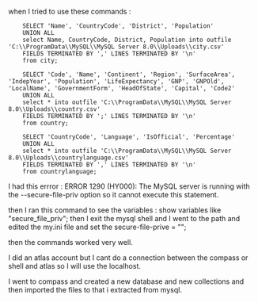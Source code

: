 when I tried to use these commands :

        SELECT 'Name', 'CountryCode', 'District', 'Population'
        UNION ALL
        select Name, CountryCode, District, Population into outfile 'C:\\ProgramData\\MySQL\\MySQL Server 8.0\\Uploads\\city.csv'
        FIELDS TERMINATED BY ',' LINES TERMINATED BY '\n' 
        from city;

        SELECT 'Code', 'Name', 'Continent', 'Region', 'SurfaceArea', 'IndepYear', 'Population', 'LifeExpectancy', 'GNP', 'GNPOld', 'LocalName', 'GovernmentForm', 'HeadOfState', 'Capital', 'Code2'
        UNION ALL
        select * into outfile 'C:\\ProgramData\\MySQL\\MySQL Server 8.0\\Uploads\\country.csv'
        FIELDS TERMINATED BY ';' LINES TERMINATED BY '\n' 
        from country;

        SELECT 'CountryCode', 'Language', 'IsOfficial', 'Percentage'
        UNION ALL
        select * into outfile 'C:\\ProgramData\\MySQL\\MySQL Server 8.0\\Uploads\\countrylanguage.csv'
        FIELDS TERMINATED BY ',' LINES TERMINATED BY '\n' 
        from countrylanguage;
I had this errror : ERROR 1290 (HY000): The MySQL server is running with the --secure-file-priv option so it cannot execute this statement.

then I ran this command to see the variables : show variables like "secure_file_priv";
then I exit the mysql shell and I went to the path and edited the my.ini file and set the secure-file-prive = "";

then the commands worked very well.

I did an atlas account but I cant do a connection between the compass or shell and atlas so I will use the localhost.

I went to compass and created a new database and new collections and then imported the files to that i extracted from mysql.
